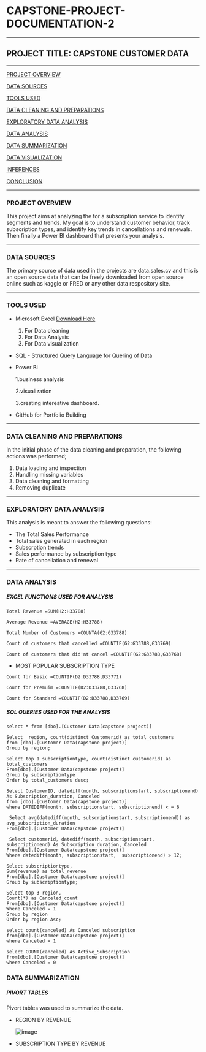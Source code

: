 # CAPSTONE-PROJECT-DOCUMENTATION-2

----

## PROJECT TITLE: CAPSTONE CUSTOMER DATA

----

[PROJECT OVERVIEW](#project-overview)

[DATA SOURCES](#data-sources)

[TOOLS USED](#tools-used)

[DATA CLEANING AND PREPARATIONS](#data-cleaning-and-preparations)

[EXPLORATORY DATA ANALYSIS](#exploratory-data-analysis)

[DATA ANALYSIS](#data-analysis)

[DATA SUMMARIZATION](#data-summarization)

[DATA VISUALIZATION](#data-visualization)

[INFERENCES](#inferences)

[CONCLUSION](#conclusion)

----

### PROJECT OVERVIEW
This project aims at analyzing the for a subscription service to identify 
segments and trends. My goal is to understand customer behavior, track subscription types, 
and identify key trends in cancellations and renewals. Then finally a Power BI 
dashboard that presents your analysis.

----

### DATA SOURCES
The primary source of data used in the projects are data.sales.cv and this is an open source data that can be freely downloaded from open source online such as kaggle or FRED or any other data respository site.

----

### TOOLS USED
- Microsoft Excel [Download Here](https://www.microsoft.com) 
   1. For Data cleaning
   2. For Data Analysis
   3. For Data visualization

- SQL - Structured Query Language for Quering of Data
  
- Power Bi
  
   1.business analysis
  
   2.visualization
  
   3.creating intereative dashboard.
  
- GitHub for Portfolio Building
      
----

### DATA CLEANING AND PREPARATIONS
In the initial phase of the data cleaning and preparation, the following actions was performed;
   1. Data loading and inspection
   2. Handling missing variables
   3. Data cleaning and formatting
   4. Removing duplicate

----

### EXPLORATORY DATA ANALYSIS
This analysis is meant to answer the followimg questions:
   - The Total Sales Performance
   - Total sales generated in each region
   - Subscrption trends
   - Sales performance by subscription type
   - Rate of cancellation and renewal


----

### DATA ANALYSIS

##### EXCEL FUNCTIONS USED FOR ANALYSIS

````
Total Revenue =SUM(H2:H33788)
````
````
Average Revenue =AVERAGE(H2:H33788)
````
````
Total Number of Customers =COUNTA(G2:G33788)
````
````
Count of customers that cancelled =COUNTIF(G2:G33788,G33769)
````
````
Count of customers that did'nt cancel =COUNTIF(G2:G33788,G33768)
````

- MOST POPULAR SUBSCRIPTION TYPE
````
Count for Basic =COUNTIF(D2:D33788,D33771)
````
````
Count for Premuim =COUNTIF(D2:D33788,D33768)
````
````
Count for Standard =COUNTIF(D2:D33788,D33769)
````


##### SQL QUERIES USED FOR THE ANALYSIS

````
select * from [dbo].[Customer Data(capstone project)]
````
````
Select  region, count(distinct Customerid) as total_customers 
from [dbo].[Customer Data(capstone project)]
Group by region;
````
````
Select top 1 subscriptiontype, count(distinct customerid) as total_customers
From[dbo].[Customer Data(capstone project)]
Group by subscriptiontype 
Order by total_customers desc;
````
````
Select CustomerID, datediff(month, subscriptionstart, subscriptionend) As Subscription_duration, Canceled
from [dbo].[Customer Data(capstone project)]
where DATEDIFF(month, subscriptionstart, subscriptionend) < = 6
````
````
 Select avg(datediff(month, subscriptionstart, subscriptionend)) as avg_subscription_duration
From[dbo].[Customer Data(capstone project)]
````
````
 Select customerid, datediff(month, subscriptionstart, subscriptionend) As Subscription_duration, Canceled
From[dbo].[Customer Data(capstone project)]
Where datediff(month, subscriptionstart,  subscriptionend) > 12;
````
````
Select subscriptiontype,
Sum(revenue) as total_revenue 
From[dbo].[Customer Data(capstone project)]
Group by subscriptiontype;
````
````
Select top 3 region, 
Count(*) as Canceled_count
From[dbo].[Customer Data(capstone project)]
Where Canceled = 1
Group by region
Order by region Asc;
````
````
select count(canceled) As Canceled_subscription
from[dbo].[Customer Data(capstone project)]
where Canceled = 1
````
````
select COUNT(canceled) As Active_Subscription
from[dbo].[Customer Data(capstone project)]
where Canceled = 0
````


### DATA SUMMARIZATION

##### PIVORT TABLES
Pivort tables was used to summarize the data.

- REGION BY REVENUE

  ![image](https://github.com/user-attachments/assets/2f58413e-c0ac-4e39-8336-a718011df4b6)

- SUBSCRIPTION TYPE BY REVENUE

  

